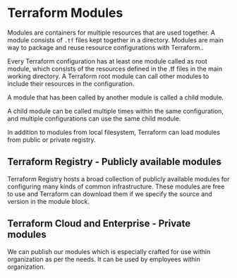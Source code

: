 # Terraform Modules

Modules are containers for multiple resources that are used together. A module consists of ```.tf``` files kept together
in a directory. Modules are main way to package and reuse resource configurations with Terraform..

Every Terraform configuration has at least one module called as root module, which consists of the resources defined in the
.tf files in the main working directory. A Terraform root module can call other modules to include their resources in the
configuration.

A module that has been called by another module is called a child module.

A child module can be called multiple times within the same configuration, and multiple configurations can use the same
child module.

In addition to modules from local filesystem, Terraform can load modules from public or private registry.

## Terraform Registry - Publicly available modules

Terraform Registry hosts a broad collection of publicly available modules for configuring many kinds of common infrastructure.
These modules are free to use and Terraform can download them if we specify the source and version in the module block.

## Terraform Cloud and Enterprise - Private modules

We can publish our modules which is especially crafted for use within organization as per the needs. 
It can be used by employees within organization.
